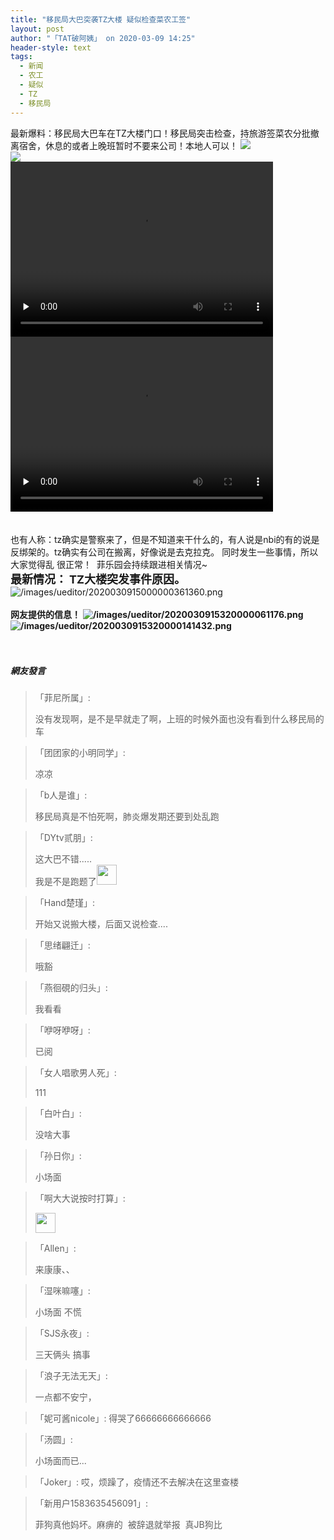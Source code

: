 ```yaml
---
title: "移民局大巴突袭TZ大楼 疑似检查菜农工签"
layout: post
author: "「TAT破阿姨」 on 2020-03-09 14:25"
header-style: text
tags:
  - 新闻
  - 农工
  - 疑似
  - TZ
  - 移民局
---
```


最新爆料：移民局大巴车在TZ大楼门口！移民局突击检查，持旅游签菜农分批撤离宿舍，休息的或者上晚班暂时不要来公司！本地人可以！
<input type="hidden" value="菲乐园提供"><img src="http://images.feileyuan.com/images/ueditor/2020030914210000252950.jpg"><br><img src="http://images.feileyuan.com/images/ueditor/2020030914210000291043.jpg"><br> 
<video class="edui-upload-video video-js vjs-default-skin video-js" controls="" preload="none" width="420" height="280" src="http://images.feileyuan.com/video/ueditor/202003091421000057.mp4" data-setup="{}"> 
 <source src="http://images.feileyuan.com/video/ueditor/202003091421000057.mp4" type="video/mp4"> 
</video><br> 
<video class="edui-upload-video video-js vjs-default-skin video-js" controls="" preload="none" width="420" height="280" src="http://images.feileyuan.com/video/ueditor/202003091422000006.mp4" data-setup="{}"> 
 <source src="http://images.feileyuan.com/video/ueditor/202003091422000006.mp4" type="video/mp4"> 
</video><br><br><br>也有人称：tz确实是警察来了，但是不知道来干什么的，有人说是nbi的有的说是反绑架的。tz确实有公司在搬离，好像说是去克拉克。 同时发生一些事情，所以大家觉得乱 很正常！&nbsp; 菲乐园会持续跟进相关情况~
<br>
<span style="font-size: 18px;"><strong>最新情况：</strong></span>
<span style="font-size: 18px;"><strong>TZ大楼突发事件原因。</strong></span>
<span style="font-size: 18px;"><strong><br></strong></span>
<img src="https://images.feileyuan.com/images/ueditor/2020030915000000361360.png" title="正在上传..." alt="/images/ueditor/2020030915000000361360.png"><br>
<br>
<strong>网友提供的信息！</strong>
<strong><img src="https://images.feileyuan.com/images/ueditor/2020030915320000061176.png" title="正在上传..." alt="/images/ueditor/2020030915320000061176.png"></strong>
<strong><img src="https://images.feileyuan.com/images/ueditor/2020030915320000141432.png" title="正在上传..." alt="/images/ueditor/2020030915320000141432.png"></strong>
<strong><br></strong>
<strong><br></strong>
<strong><br></strong>

##### 網友發言 
> 「菲尼所属」:
> <p>没有发现啊，是不是早就走了啊，上班的时候外面也没有看到什么移民局的车</p>

> 「团团家的小明同学」:
> <p>凉凉</p>

> 「b人是谁」:
> <p>移民局真是不怕死啊，肺炎爆发期还要到处乱跑<br></p>

> 「DYtv贰朋」:
> <p>这大巴不错.....<br>我是不是跑题了<img src="http://images.feileyuan.com/images/ueditor/dialogs/emotion/images/default/df_008.gif" width="32" height="32"></p>

> 「Hand楚瑾」:
> <p>开始又说搬大楼，后面又说检查....</p>

> 「思绪翩迁」:
> <p>哦豁</p>

> 「燕徊硯的归头」:
> <p>我看看</p>

> 「咿呀咿呀」:
> <p>已阅</p>

> 「女人唱歌男人死」:
> <p>111</p>

> 「白叶白」:
> <p>没啥大事</p>

> 「孙日你」:
> <p>小场面</p>

> 「啊大大说按时打算」:
> <p><img src="http://images.feileyuan.com/images/ueditor/dialogs/emotion/images/default/df_029.gif" width="32" height="32"></p>

> 「Allen」:
> <p>来康康、、</p>

> 「湿咪嘛噻」:
> <p>小场面 不慌</p>

> 「SJS永夜」:
> <p>三天俩头 搞事</p>

> 「浪子无法无天」:
> <p>一点都不安宁，</p>

> 「妮可酱nicole」:
> 得哭了66666666666666

> 「汤圆」:
> <p>小场面而已...</p>

> 「Joker」:
> 哎，烦躁了，疫情还不去解决在这里查楼

> 「新用户1583635456091」:
> <p>菲狗真他妈坏。麻痹的&nbsp; 被辞退就举报&nbsp; 真JB狗比</p>


